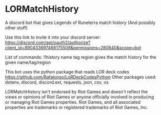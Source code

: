 # LORMatchHistory
A discord bot that gives Legends of Runeterra match history (And possibly other stuff)

Use this link to invite it into your discord server: https://discord.com/api/oauth2/authorize?client_id=890433697466175508&permissions=280640&scope=bot

List of commands:
!!history name tag region
gives the match history for the given name/tag/region

This bot uses the python package that reads LOR deck codes https://github.com/Rafalonso/LoRDeckCodesPython
Other packages used: dotenv, discord, discord.ext, requests, json, csv, os






LORMatchHistory isn't endorsed by Riot Games and doesn't reflect the views or opinions of Riot Games or anyone officially involved in producing or managing Riot Games properties. Riot Games, and all associated properties are trademarks or registered trademarks of Riot Games, Inc.
